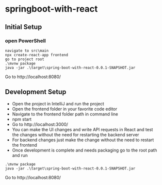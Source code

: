 # springboot-with-react

## Initial Setup
### open PowerShell
```
navigate to src\main
npx create-react-app frontend
go to project root
.\mvnw package
java -jar .\target\spring-boot-with-react-0.0.1-SNAPSHOT.jar
```

Go to http://localhost:8080/

## Development Setup
- Open the project in IntelliJ and run the project
- Open the frontend folder in your favorite code editor
- Navigate to the frontend folder path in command line
- npm start
- Go to http://localhost:3000/
- You can make the UI changes and write API requests in React and test the changes without the need for restarting the backend server
- For backend changes just make the change without the need to restart the frontend
- Once development is complete and needs packaging go to the root path and run
```
.\mvnw package
java -jar .\target\spring-boot-with-react-0.0.1-SNAPSHOT.jar
```
Go to http://localhost:8080/